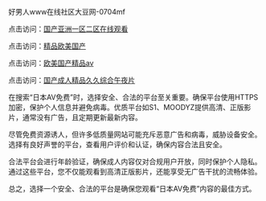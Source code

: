 好男人www在线社区大豆网-0704mf

点击访问：<a href="https://fdhf-454.pages.dev/">国产亚洲一区二区在线观看</a>

点击访问：<a href="https://bered.pages.dev/">精品欧美国产</a>

点击访问：<a href="https://rtj-3zo.pages.dev/">欧美国产精品aⅴ</a>

点击访问：<a href="https://vassv.pages.dev/">国产成人精品久久综合午夜片</a>


在搜索“日本AV免费”时，选择安全、合法的平台至关重要。确保平台使用HTTPS加密，保护个人信息并避免病毒。优质平台如S1、MOODYZ提供高清、正版影片，通常没有广告，且定期更新最新内容。

尽管免费资源诱人，但许多低质量网站可能充斥恶意广告和病毒，威胁设备安全。选择有良好声誉的平台，查看用户评价和认证，确保内容合法且安全。

合法平台会进行年龄验证，确保成人内容仅对合规用户开放，同时保护个人隐私。通过这些平台，您不仅能观看到高清正版影片，还能享受无广告干扰的流畅体验。

总之，选择一个安全、合法的平台是确保您观看“日本AV免费”内容的最佳方式。

<span style="display:none;">[Canonical link](https://github.com/ss20250704/ss10 ）</span>
